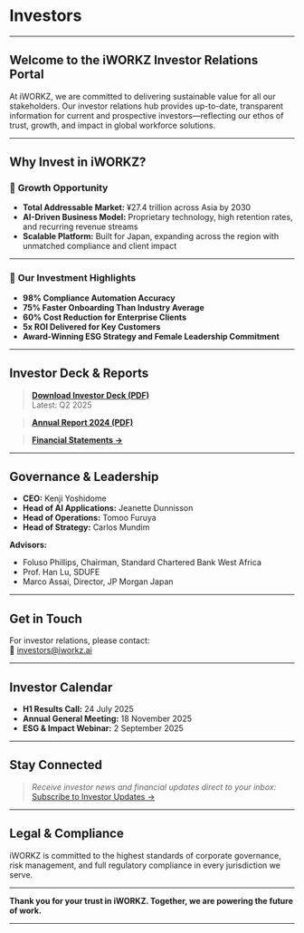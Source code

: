 # Investors

---

## Welcome to the iWORKZ Investor Relations Portal

At iWORKZ, we are committed to delivering sustainable value for all our stakeholders. Our investor relations hub provides up-to-date, transparent information for current and prospective investors—reflecting our ethos of trust, growth, and impact in global workforce solutions.

---

## Why Invest in iWORKZ?

### 🚀 **Growth Opportunity**

- **Total Addressable Market:** ¥27.4 trillion across Asia by 2030
- **AI-Driven Business Model:** Proprietary technology, high retention rates, and recurring revenue streams
- **Scalable Platform:** Built for Japan, expanding across the region with unmatched compliance and client impact

---

### 💎 **Our Investment Highlights**

- **98% Compliance Automation Accuracy**
- **75% Faster Onboarding Than Industry Average**
- **60% Cost Reduction for Enterprise Clients**
- **5x ROI Delivered for Key Customers**
- **Award-Winning ESG Strategy and Female Leadership Commitment**

---

## Investor Deck & Reports

> **[Download Investor Deck (PDF)](https://iworkz.ai/investors/deck.pdf)**  
> Latest: Q2 2025

> **[Annual Report 2024 (PDF)](https://iworkz.ai/investors/annual-2024.pdf)**

> **[Financial Statements →](https://iworkz.ai/investors/financials)**

---

## Governance & Leadership

- **CEO:** Kenji Yoshidome
- **Head of AI Applications:** Jeanette Dunnisson
- **Head of Operations:** Tomoo Furuya
- **Head of Strategy:** Carlos Mundim

**Advisors:**  
- Foluso Phillips, Chairman, Standard Chartered Bank West Africa  
- Prof. Han Lu, SDUFE  
- Marco Assai, Director, JP Morgan Japan

---

## Get in Touch

For investor relations, please contact:  
📧 [investors@iworkz.ai](mailto:investors@iworkz.ai)

---

## Investor Calendar

- **H1 Results Call:** 24 July 2025  
- **Annual General Meeting:** 18 November 2025  
- **ESG & Impact Webinar:** 2 September 2025

---

## Stay Connected

> *Receive investor news and financial updates direct to your inbox:*  
> [Subscribe to Investor Updates →](https://iworkz.ai/investors/subscribe)

---

## Legal & Compliance

iWORKZ is committed to the highest standards of corporate governance, risk management, and full regulatory compliance in every jurisdiction we serve.

---

**Thank you for your trust in iWORKZ. Together, we are powering the future of work.**

---

